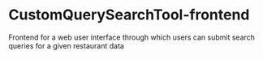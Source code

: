 # CustomQuerySearchTool-frontend
Frontend for a web user interface through which users can submit search queries for a given restaurant data
